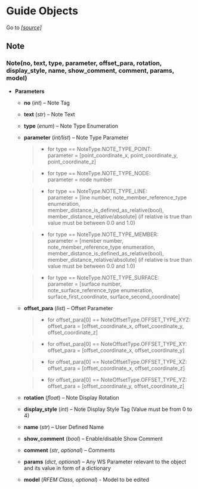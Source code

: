 # Guide Objects 

Go to *[[source]](https://github.com/Dlubal-Software/RFEM_Python_Client/tree/main/RFEM/GuideObjects)*


## Note


### Note(no, text, type, parameter, offset_para, rotation, display_style, name, show_comment, comment, params, model)

* **Parameters**

    
    * **no** (*int*) – Note Tag

    
    * **text** (*str*) – Note Text

    
    * **type** (*enum*) – Note Type Enumeration

    
    * **parameter** (*int/list*) – Note Type Parameter

        > * for type == NoteType.NOTE_TYPE_POINT:   
        parameter = [point_coordinate_x, point_coordinate_y, point_coordinate_z]
                
        > * for type == NoteType.NOTE_TYPE_NODE:    
        parameter = node number

        > * for type == NoteType.NOTE_TYPE_LINE:    
        parameter = [line number, note_member_reference_type enumeration, member_distance_is_defined_as_relative(bool), member_distance_relative/absolute] (if relative is true than value must be between 0.0 and 1.0)
                
        > * for type == NoteType.NOTE_TYPE_MEMBER:  
        parameter = [member number, note_member_reference_type enumeration, member_distance_is_defined_as_relative(bool), member_distance_relative/absolute] (if relative is true than value must be between 0.0 and 1.0)
                
        > * for type == NoteType.NOTE_TYPE_SURFACE:     
        parameter = [surface number, note_surface_reference_type enumeration, surface_first_coordinate, surface_second_coordinate]

    
    * **offset_para** (*list*) – Offset Parameter

        > * for offset_para[0] == NoteOffsetType.OFFSET_TYPE_XYZ:   
        offset_para = [offset_coordinate_x, offset_coordinate_y, offset_coordinate_z]
    
        > * for offset_para[0] == NoteOffsetType.OFFSET_TYPE_XY:    
        offset_para = [offset_coordinate_x, offset_coordinate_y]
    
        > * for offset_para[0] == NoteOffsetType.OFFSET_TYPE_XZ:    
        offset_para = [offset_coordinate_x, offset_coordinate_z]
    
        > * for offset_para[0] == NoteOffsetType.OFFSET_TYPE_YZ:    
        offset_para = [offset_coordinate_y, offset_coordinate_z]

    
    * **rotation** (*float*) – Note Display Rotation

    
    * **display_style** (*int*) – Note Display Style Tag (Value must be from 0 to 4)

    
    * **name** (*str*) – User Defined Name

    
    * **show_comment** (*bool*) – Enable/disable Show Comment


    * **comment** (*str*, *optional*) – Comments


    * **params** (*dict*, *optional*) – Any WS Parameter relevant to the object and its value in form of a dictionary


    * **model** (*RFEM Class, optional*) - Model to be edited


